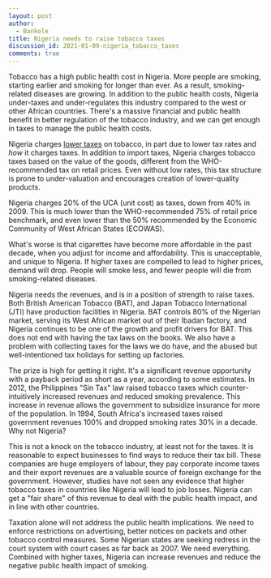```yaml
---
layout: post
author:
  - Bankole
title: Nigeria needs to raise tobacco taxes
discussion_id: 2021-01-09-nigeria_tobacco_taxes
comments: true
---
```


Tobacco has a high public health cost in Nigeria. More people are smoking,
starting earlier and smoking for longer than ever. As a result, smoking-related
diseases are growing. In addition to the public health costs, Nigeria
under-taxes and under-regulates this industry compared to the west or other
African countries. There's a massive financial and public health benefit in
better regulation of the tobacco industry, and we can get enough in taxes to
manage the public health costs.

Nigeria charges [lower
taxes]("https://www.ictd.ac/publication/economics-tobacco-control-nigeria-modelling-fiscal-health-excise-tax/")
on tobacco, in part due to lower tax rates and *how* it charges taxes. In
addition to import taxes, Nigeria charges tobacco taxes based on the value of
the goods, different from the WHO-recommended tax on retail prices. Even without
low rates, this tax structure is prone to under-valuation and encourages
creation of lower-quality products.

Nigeria charges 20% of the UCA (unit cost) as taxes, down from 40% in 2009. This
is much lower than the WHO-recommended 75% of retail price benchmark, and even
lower than the 50% recommended by the Economic Community of West African States
(ECOWAS).

What's worse is that cigarettes have become more affordable in the past decade,
when you adjust for income and affordability. This is unacceptable, and unique
to Nigeria. If higher taxes are compelled to lead to higher prices, demand will
drop. People will smoke less, and fewer people will die from smoking-related
diseases.

Nigeria needs the revenues, and is in a position of strength to raise taxes.
Both British American Tobacco (BAT), and Japan Tobacco International (JTI) have
production facilities in Nigeria. BAT controls 80% of the Nigerian market,
serving its West African market out of their Ibadan factory, and Nigeria
continues to be one of the growth and profit drivers for BAT. This does not end
with having the tax laws on the books. We also have a problem with collecting
taxes for the laws we do have, and the abused but well-intentioned tax holidays
for setting up factories.

The prize is high for getting it right. It's a significant revenue opportunity
with a payback period as short as a year, according to some estimates. In 2012,
the Philippines "Sin Tax" law raised tobacco taxes which counter-intuitively
increased revenues and reduced smoking prevalence. This increase in revenue
allows the government to subsidize insurance for more of the population. In
1994, South Africa's increased taxes raised government revenues 100% and dropped
smoking rates 30% in a decade. Why not Nigeria?

This is not a knock on the tobacco industry, at least not for the taxes. It is
reasonable to expect businesses to find ways to reduce their tax bill. These
companies are huge employers of labour, they pay corporate income taxes and
their export revenues are a valuable source of foreign exchange for the
government. However, studies have not seen any evidence that higher tobacco
taxes in countries like Nigeria will lead to job losses. Nigeria can get a "fair
share" of this revenue to deal with the public health impact, and in line with
other countries.

Taxation alone will not address the public health implications. We need to
enforce restrictions on advertising, better notices on packets and other tobacco
control measures. Some Nigerian states are seeking redress in the court system
with court cases as far back as 2007. We need everything. Combined with higher
taxes, Nigeria can increase revenues and reduce the negative public health
impact of smoking.
